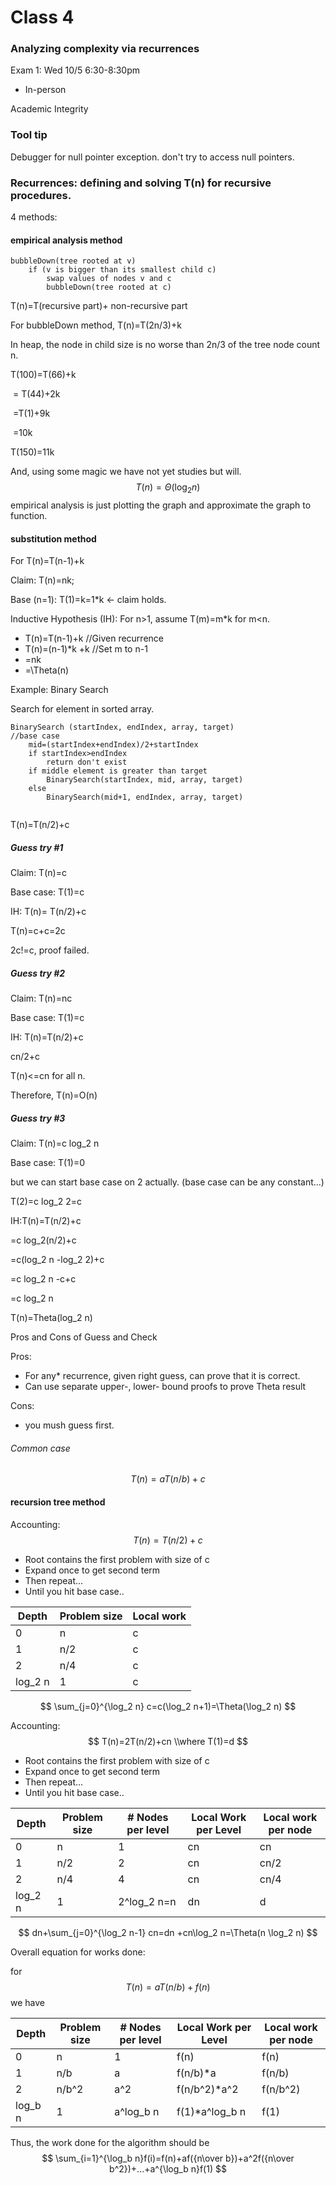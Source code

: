 # Class 4

### Analyzing complexity via recurrences

Exam 1: Wed 10/5 6:30-8:30pm

* In-person

Academic Integrity

### Tool tip

Debugger for null pointer exception. don't try to access null pointers.

### Recurrences: defining and solving T(n) for recursive procedures.

4 methods: 

#### empirical analysis method

```pseudocode
bubbleDown(tree rooted at v)
	if (v is bigger than its smallest child c)
		swap values of nodes v and c
		bubbleDown(tree rooted at c)
```

T(n)=T(recursive part)+ non-recursive part

For bubbleDown method, T(n)=T(2n/3)+k

In heap, the node in child size is no worse than 2n/3 of the tree node count n.

T(100)=T(66)+k

​			= T(44)+2k

​			=T(1)+9k

​			=10k

T(150)=11k

And, using some magic we have not yet studies but will.
$$
T(n)=\Theta(\log_2 n)
$$
empirical analysis is just plotting the graph and approximate the graph to function.

#### substitution method 

For T(n)=T(n-1)+k

Claim: T(n)=nk;

Base (n=1): T(1)=k=1*k <- claim holds.

Inductive Hypothesis (IH): For n>1, assume T(m)=m*k for m<n.

* T(n)=T(n-1)+k					//Given recurrence
* T(n)=(n-1)*k +k                   //Set m to n-1
* =nk
* =\Theta(n)

Example: Binary Search

Search for element in sorted array.

```pseudocode
BinarySearch (startIndex, endIndex, array, target)
//base case
	mid=(startIndex+endIndex)/2+startIndex
	if startIndex>endIndex
		return don't exist
	if middle element is greater than target
		BinarySearch(startIndex, mid, array, target)
	else
		BinarySearch(mid+1, endIndex, array, target)
	
```

T(n)=T(n/2)+c

##### Guess try #1

Claim: T(n)=c

Base case: T(1)=c 

IH: T(n)= T(n/2)+c 

T(n)=c+c=2c

2c!=c, proof failed.

##### Guess try #2

Claim: T(n)=nc

Base case: T(1)=c

IH: T(n)=T(n/2)+c

cn/2+c

T(n)<=cn for all n.

Therefore, T(n)=O(n)

##### Guess try #3

Claim: T(n)=c log_2 n

Base case: T(1)=0

but we can start base case on 2 actually. (base case can be any constant...)

T(2)=c log_2 2=c

IH:T(n)=T(n/2)+c

=c log_2(n/2)+c

=c(log_2 n -log_2 2)+c

=c log_2 n -c+c

=c log_2 n

T(n)=Theta(log_2 n)

Pros and Cons of Guess and Check

Pros:

* For any* recurrence, given right guess, can prove that it is correct.
* Can use separate upper-, lower- bound proofs to prove Theta result

Cons:

* you mush guess first.

###### Common case

$$
T(n)=aT(n/b)+c
$$

#### recursion tree method

Accounting:
$$
T(n)=T(n/2)+c
$$


* Root contains the first problem with size of c
* Expand once to get second term
* Then repeat...
* Until you hit base case..

| Depth   | Problem size | Local work |
| ------- | ------------ | ---------- |
| 0       | n            | c          |
| 1       | n/2          | c          |
| 2       | n/4          | c          |
| log_2 n | 1            | c          |

$$
\sum_{j=0}^{\log_2 n} c=c(\log_2 n+1)=\Theta(\log_2 n)
$$

Accounting:
$$
T(n)=2T(n/2)+cn \\where T(1)=d
$$


* Root contains the first problem with size of c
* Expand once to get second term
* Then repeat...
* Until you hit base case..

| Depth   | Problem size | # Nodes per level | Local Work per Level | Local work per node |
| ------- | ------------ | ----------------- | -------------------- | ------------------- |
| 0       | n            | 1                 | cn                   | cn                  |
| 1       | n/2          | 2                 | cn                   | cn/2                |
| 2       | n/4          | 4                 | cn                   | cn/4                |
| log_2 n | 1            | 2^log_2 n=n       | dn                   | d                   |

$$
dn+\sum_{j=0}^{\log_2 n-1} cn=dn +cn\log_2 n=\Theta(n \log_2 n)
$$

Overall equation for works done:

for 
$$
T(n)=aT(n/b)+f(n)
$$
we have 

| Depth   | Problem size | # Nodes per level | Local Work per Level | Local work per node |
| ------- | ------------ | ----------------- | -------------------- | ------------------- |
| 0       | n            | 1                 | f(n)                 | f(n)                |
| 1       | n/b          | a                 | f(n/b)*a             | f(n/b)              |
| 2       | n/b^2        | a^2               | f(n/b^2)*a^2         | f(n/b^2)            |
| log_b n | 1            | a^log_b n         | f(1)*a^log_b n       | f(1)                |

Thus, the work done for the algorithm should be
$$
\sum_{i=1}^{\log_b n}f(i)=f(n)+af({n\over b})+a^2f({n\over b^2})+...+a^{\log_b n}f(1)
$$
